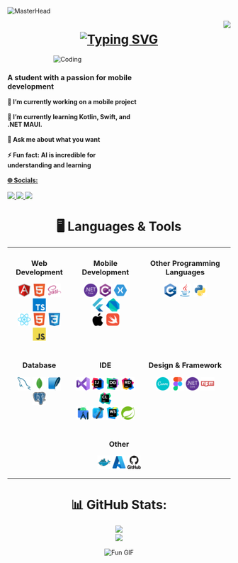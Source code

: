 ![MasterHead](Tom_banner.gif)

<img src="https://visitor-badge.laobi.icu/badge?page_id=0wme.0wme&left_color=orange&right_color=orange" align="right" />

<h1 align="center">
<a href="https://git.io/typing-svg"><img src="https://readme-typing-svg.demolab.com?font=Madimi+One&size=30&pause=1000&color=F76E09&center=true&random=false&width=600&lines=🫵🏽+Welcome+to+my+Github+profile+!+🫵🏽;👋🏽+Hello%2C+my+name+is+Tom+!+👋🏽;💻+I+am+a+computer+science+student+!+💻" alt="Typing SVG" /></a>
</h1>

<div>
    <img alt="Coding" width="400" src="https://cdn.dribbble.com/users/1162077/screenshots/3848914/programmer.gif" align="right" />
<div style="float: left; width: 60%;">
    <h3>A student with a passion for mobile development</h3>
    <strong>🔭 I’m currently working on a mobile project</strong><br/><br/>
    <strong>🌱 I’m currently learning Kotlin, Swift, and .NET MAUI.</strong><br/><br/>
    <strong>💬 Ask me about what you want</strong><br/><br/>
    <strong>⚡ Fun fact: AI is incredible for understanding and learning</strong><br/><br/>
   <strong style="text-decoration: underline;">🌐 Socials:</strong><br/><br/>
    <a href="mailto:tom.vieira1601@gmail.com">
      <img src="https://img.shields.io/badge/Gmail-D14836?style=for-the-badge&logo=gmail&logoColor=white" />
    </a>
    <a href="https://www.linkedin.com/in/tom-vieira-a65311226/" target="_blank">
      <img src="https://img.shields.io/badge/LinkedIn-0077B5?style=for-the-badge&logo=linkedin&logoColor=white" target="_blank" />
    </a>
    <a href="https://www.tomvds.com" target="_blank">
      <img src="https://img.shields.io/badge/Portfolio-FF5722?style=for-the-badge&logo=todoist&logoColor=white" target="_blank" />
    </a>
  </div>
</div>

<br clear="all"/>

<h1 align="center">🖥️ Languages & Tools</h1>

<table align="center">
  <tr>
    <td valign="top">
      <h3 align="center">Web Development</h3>
      <p align="center">
        <img src="https://raw.githubusercontent.com/devicons/devicon/master/icons/angularjs/angularjs-original.svg" width="30" height="30" title="Angular"/>
        <img src="https://raw.githubusercontent.com/devicons/devicon/master/icons/html5/html5-original.svg" width="30" height="30" title="HTML5"/>
        <img src="https://raw.githubusercontent.com/devicons/devicon/master/icons/sass/sass-original.svg" width="30" height="30" title="SCSS"/>
        <img src="https://raw.githubusercontent.com/devicons/devicon/master/icons/typescript/typescript-original.svg" width="30" height="30" title="TypeScript"/>
        <br/>
        <img src="https://raw.githubusercontent.com/devicons/devicon/master/icons/react/react-original.svg" width="30" height="30" title="React"/>
        <img src="https://raw.githubusercontent.com/devicons/devicon/master/icons/html5/html5-original.svg" width="30" height="30" title="HTML5"/>
        <img src="https://raw.githubusercontent.com/devicons/devicon/master/icons/css3/css3-original.svg" width="30" height="30" title="CSS3"/>
        <img src="https://raw.githubusercontent.com/devicons/devicon/master/icons/javascript/javascript-original.svg" width="30" height="30" title="JavaScript"/>
      </p>
    </td>
    <td valign="top">
      <h3 align="center">Mobile Development</h3>
      <p align="center">
        <img src="https://raw.githubusercontent.com/devicons/devicon/master/icons/dotnetcore/dotnetcore-original.svg" width="30" height="30" title="MAUI"/>
        <img src="https://raw.githubusercontent.com/devicons/devicon/master/icons/csharp/csharp-original.svg" width="30" height="30" title="C#"/>
        <img src="https://raw.githubusercontent.com/devicons/devicon/master/icons/xamarin/xamarin-original.svg" width="30" height="30" title="XAML"/>
        <br/>
        <img src="https://raw.githubusercontent.com/devicons/devicon/master/icons/flutter/flutter-original.svg" width="30" height="30" title="Flutter"/>
        <img src="https://raw.githubusercontent.com/devicons/devicon/master/icons/dart/dart-original.svg" width="30" height="30" title="Dart"/>
        <br/>
        <img src="https://raw.githubusercontent.com/devicons/devicon/master/icons/apple/apple-original.svg" width="30" height="30" title="iOS"/>
        <img src="https://raw.githubusercontent.com/devicons/devicon/master/icons/swift/swift-original.svg" width="30" height="30" title="Swift"/>
      </p>
    </td>
    <td valign="top">
      <h3 align="center">Other Programming Languages</h3>
      <p align="center">
        <img src="https://raw.githubusercontent.com/devicons/devicon/master/icons/cplusplus/cplusplus-original.svg" width="30" height="30" title="C++"/>
        <img src="https://raw.githubusercontent.com/devicons/devicon/master/icons/java/java-original.svg" width="30" height="30" title="Java"/>
        <img src="https://raw.githubusercontent.com/devicons/devicon/master/icons/python/python-original.svg" width="30" height="30" title="Python"/>
      </p>
    </td>
  </tr>
  <tr>
    <td valign="top">
      <h3 align="center">Database</h3>
      <p align="center">
        <img src="https://raw.githubusercontent.com/devicons/devicon/master/icons/mysql/mysql-original.svg" width="30" height="30" title="MySQL"/>
        <img src="https://raw.githubusercontent.com/devicons/devicon/master/icons/mongodb/mongodb-original.svg" width="30" height="30" title="MongoDB"/>
        <img src="https://raw.githubusercontent.com/devicons/devicon/master/icons/sqlite/sqlite-original.svg" width="30" height="30" title="SQLite"/>
        <img src="https://raw.githubusercontent.com/devicons/devicon/master/icons/postgresql/postgresql-original.svg" width="30" height="30" title="PostgreSQL"/>
      </p>
    </td>
    <td valign="top">
      <h3 align="center">IDE</h3>
      <p align="center">
        <img src="https://raw.githubusercontent.com/devicons/devicon/master/icons/visualstudio/visualstudio-original.svg" width="30" height="30" title="Visual Studio"/>
        <img src="https://raw.githubusercontent.com/devicons/devicon/master/icons/intellij/intellij-original.svg" width="30" height="30" title="IntelliJ IDEA"/>
        <img src="https://raw.githubusercontent.com/devicons/devicon/master/icons/datagrip/datagrip-original.svg" width="30" height="30" title="DataGrip"/>
        <img src="https://raw.githubusercontent.com/devicons/devicon/master/icons/rider/rider-original.svg" width="30" height="30" title="Rider"/>
        <img src="https://raw.githubusercontent.com/devicons/devicon/master/icons/clion/clion-original.svg" width="30" height="30" title="CLion"/>
        <br/>
        <img src="https://raw.githubusercontent.com/devicons/devicon/master/icons/androidstudio/androidstudio-original.svg" width="30" height="30" title="Android Studio"/>
        <img src="https://raw.githubusercontent.com/devicons/devicon/master/icons/xcode/xcode-original.svg" width="30" height="30" title="Xcode"/>
        <img src="https://raw.githubusercontent.com/devicons/devicon/master/icons/webstorm/webstorm-original.svg" width="30" height="30" title="WebStorm"/>
        <img src="https://raw.githubusercontent.com/devicons/devicon/master/icons/spring/spring-original.svg" width="30" height="30" title="Spring Tool Suite"/>
      </p>
    </td>
    <td valign="top">
      <h3 align="center">Design & Framework</h3>
      <p align="center">
        <img src="https://raw.githubusercontent.com/devicons/devicon/master/icons/canva/canva-original.svg" width="30" height="30" title="Canva"/>
        <img src="https://raw.githubusercontent.com/devicons/devicon/master/icons/figma/figma-original.svg" width="30" height="30" title="Figma"/>
        <img src="https://raw.githubusercontent.com/devicons/devicon/master/icons/dotnetcore/dotnetcore-original.svg" width="30" height="30" title=".Net"/>
        <img src="https://raw.githubusercontent.com/devicons/devicon/master/icons/npm/npm-original-wordmark.svg" width="30" height="30" title="NPM"/>
      </p>
    </td>
  </tr>
  <tr>
    <td colspan="3" valign="top">
      <h3 align="center">Other</h3>
      <p align="center">
        <img src="https://raw.githubusercontent.com/devicons/devicon/master/icons/docker/docker-original.svg" width="30" height="30" title="Docker"/>
        <img src="https://raw.githubusercontent.com/devicons/devicon/master/icons/azure/azure-original.svg" width="30" height="30" title="Azure"/>
        <img src="https://raw.githubusercontent.com/devicons/devicon/master/icons/github/github-original-wordmark.svg" width="30" height="30" title="GitHub"/>
      </p>
    </td>
  </tr>
</table>

<h1 align="center">📊 GitHub Stats:</h1>
<p align="center">
    <img src="https://github-readme-streak-stats.herokuapp.com/?user=0wme&theme=vue-dark&hide_border=true"/><br/>
    <img src="https://github-readme-stats.vercel.app/api/top-langs/?username=0wme&theme=vue-dark&show_icons=true&hide_border=true&layout=compact"/>
</p>
<p align="center">
  <img src="https://user-images.githubusercontent.com/115187902/230700872-d5f44b85-56c7-4e27-80a4-6e2db901e60c.gif" alt="Fun GIF">
</p>
